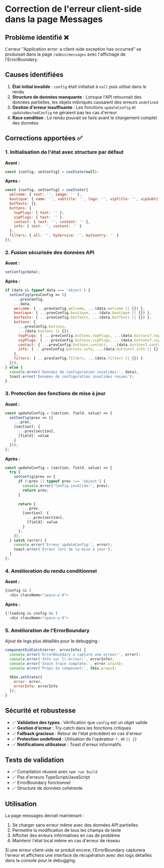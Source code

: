 # Correction de l'erreur client-side dans la page Messages

## Problème identifié ❌

L'erreur "Application error: a client-side exception has occurred" se produisait dans la page `/admin/messages` avec l'affichage de l'ErrorBoundary.

## Causes identifiées

1. **État initial invalide** : `config` était initialisé à `null` puis utilisé dans le rendu
2. **Structure de données manquante** : Lorsque l'API retournait des données partielles, les objets imbriqués causaient des erreurs `undefined`
3. **Gestion d'erreur insuffisante** : Les fonctions `updateConfig` et `updateNestedConfig` ne géraient pas les cas d'erreur
4. **Race condition** : Le rendu pouvait se faire avant le chargement complet des données

## Corrections apportées ✅

### 1. Initialisation de l'état avec structure par défaut

**Avant :**
```javascript
const [config, setConfig] = useState(null);
```

**Après :**
```javascript
const [config, setConfig] = useState({
  welcome: { text: '', image: '' },
  boutique: { name: '', subtitle: '', logo: '', vipTitle: '', vipSubtitle: '' },
  botTexts: {},
  buttons: { 
    topPlugs: { text: '' }, 
    vipPlugs: { text: '' }, 
    contact: { text: '', content: '' }, 
    info: { text: '', content: '' } 
  },
  filters: { all: '', byService: '', byCountry: '' }
});
```

### 2. Fusion sécurisée des données API

**Avant :**
```javascript
setConfig(data);
```

**Après :**
```javascript
if (data && typeof data === 'object') {
  setConfig(prevConfig => ({
    ...prevConfig,
    ...data,
    welcome: { ...prevConfig.welcome, ...(data.welcome || {}) },
    boutique: { ...prevConfig.boutique, ...(data.boutique || {}) },
    botTexts: { ...prevConfig.botTexts, ...(data.botTexts || {}) },
    buttons: {
      ...prevConfig.buttons,
      ...(data.buttons || {}),
      topPlugs: { ...prevConfig.buttons.topPlugs, ...(data.buttons?.topPlugs || {}) },
      vipPlugs: { ...prevConfig.buttons.vipPlugs, ...(data.buttons?.vipPlugs || {}) },
      contact: { ...prevConfig.buttons.contact, ...(data.buttons?.contact || {}) },
      info: { ...prevConfig.buttons.info, ...(data.buttons?.info || {}) }
    },
    filters: { ...prevConfig.filters, ...(data.filters || {}) }
  }));
} else {
  console.error('Données de configuration invalides:', data);
  toast.error('Données de configuration invalides reçues');
}
```

### 3. Protection des fonctions de mise à jour

**Avant :**
```javascript
const updateConfig = (section, field, value) => {
  setConfig(prev => ({
    ...prev,
    [section]: {
      ...prev[section],
      [field]: value
    }
  }));
};
```

**Après :**
```javascript
const updateConfig = (section, field, value) => {
  try {
    setConfig(prev => {
      if (!prev || typeof prev !== 'object') {
        console.error('Config invalide:', prev);
        return prev;
      }
      
      return {
        ...prev,
        [section]: {
          ...prev[section],
          [field]: value
        }
      };
    });
  } catch (error) {
    console.error('Erreur updateConfig:', error);
    toast.error('Erreur lors de la mise à jour');
  }
};
```

### 4. Amélioration du rendu conditionnel

**Avant :**
```javascript
{config && (
  <div className="space-y-8">
```

**Après :**
```javascript
{!loading && config && (
  <div className="space-y-8">
```

### 5. Amélioration de l'ErrorBoundary

Ajout de logs plus détaillés pour le debugging :
```javascript
componentDidCatch(error, errorInfo) {
  console.error('ErrorBoundary a capturé une erreur:', error);
  console.error('Info sur l\'erreur:', errorInfo);
  console.error('Stack trace complète:', error.stack);
  console.error('Props du composant:', this.props);
  
  this.setState({
    error: error,
    errorInfo: errorInfo
  });
}
```

## Sécurité et robustesse

- ✅ **Validation des types** : Vérification que `config` est un objet valide
- ✅ **Gestion d'erreur** : Try-catch dans les fonctions critiques
- ✅ **Fallback gracieux** : Retour de l'état précédent en cas d'erreur
- ✅ **Protection undefined** : Utilisation de l'opérateur `?.` et `|| {}`
- ✅ **Notifications utilisateur** : Toast d'erreur informatifs

## Tests de validation

- ✅ Compilation réussie avec `npm run build`
- ✅ Pas d'erreurs TypeScript/JavaScript
- ✅ ErrorBoundary fonctionnel
- ✅ Structure de données cohérente

## Utilisation

La page messages devrait maintenant :
1. Se charger sans erreur même avec des données API partielles
2. Permettre la modification de tous les champs de texte
3. Afficher des erreurs informatives en cas de problème
4. Maintenir l'état local même en cas d'erreur de réseau

Si une erreur client-side se produit encore, l'ErrorBoundary capturera l'erreur et affichera une interface de récupération avec des logs détaillés dans la console pour le debugging.